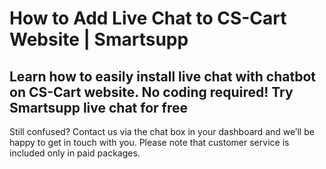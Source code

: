 # How to Add Live Chat to CS-Cart Website | Smartsupp
## Learn how to easily install live chat with chatbot on CS-Cart website. No coding required! Try Smartsupp live chat for free
Still confused? Contact us via the chat box in your dashboard and we’ll be happy to get in touch with you. Please note that customer service is included only in paid packages.

